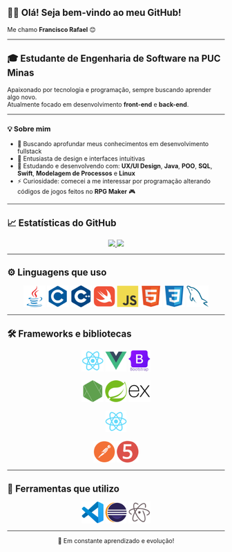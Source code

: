 ## 👋🏼 Olá! Seja bem-vindo ao meu GitHub!

Me chamo **Francisco Rafael** 😊

---

## 🎓 Estudante de Engenharia de Software na PUC Minas

Apaixonado por tecnologia e programação, sempre buscando aprender algo novo.  
Atualmente focado em desenvolvimento **front-end** e **back-end**.

---

### 💡 Sobre mim

- 🔭 Buscando aprofundar meus conhecimentos em desenvolvimento fullstack
- 🎨 Entusiasta de design e interfaces intuitivas
- 🌱 Estudando e desenvolvendo com: **UX/UI Design**, **Java**, **POO**, **SQL**, **Swift**, **Modelagem de Processos** e **Linux**
- ⚡ Curiosidade: comecei a me interessar por programação alterando códigos de jogos feitos no **RPG Maker** 🎮

---

## 📈 Estatísticas do GitHub

<div align="center">
  <a href="https://github.com/CiscoRafael">
    <img height="180em" src="https://github-readme-stats.vercel.app/api?username=CiscoRafael&show_icons=true&theme=synthwave&include_all_commits=true"/>
    <img height="180em" src="https://github-readme-stats.vercel.app/api/top-langs/?username=CiscoRafael&layout=compact&langs_count=8&theme=synthwave"/>
  </a>
</div>

---

## ⚙️ Linguagens que uso

<div align="center">
  <img src="https://github.com/devicons/devicon/blob/master/icons/java/java-original.svg" alt="Java" title="Java" height="50"/>
  <img src="https://github.com/devicons/devicon/blob/master/icons/c/c-plain.svg" alt="C" title="C" height="50"/>
  <img src="https://github.com/devicons/devicon/blob/master/icons/cplusplus/cplusplus-plain.svg" alt="C++" title="C++" height="50"/>
  <img src="https://github.com/devicons/devicon/blob/master/icons/swift/swift-original.svg" alt="Swift" title="Swift" height="50"/>
  <img src="https://github.com/devicons/devicon/blob/master/icons/javascript/javascript-original.svg" alt="JavaScript" title="JavaScript" height="50"/>
  <img src="https://github.com/devicons/devicon/blob/master/icons/html5/html5-original.svg" alt="HTML" title="HTML" height="50"/>
  <img src="https://github.com/devicons/devicon/blob/master/icons/css3/css3-original.svg" alt="CSS" title="CSS" height="50"/>
  <img src="https://github.com/devicons/devicon/blob/master/icons/mysql/mysql-original.svg" alt="MySQL" title="MySQL" height="50"/>
</div>

---

## 🛠️ Frameworks e bibliotecas

<div align="center">

  <!-- Front-end -->
  <img src="https://github.com/devicons/devicon/blob/master/icons/react/react-original.svg" alt="React" title="React" height="50"/>
  <img src="https://github.com/devicons/devicon/blob/master/icons/vuejs/vuejs-original.svg" alt="Vue.js" title="Vue.js" height="50"/>
  <img src="https://github.com/devicons/devicon/blob/master/icons/bootstrap/bootstrap-original-wordmark.svg" alt="Bootstrap" title="Bootstrap" height="50"/>
  <br/><br/>
  <!-- Back-end -->
  <img src="https://github.com/devicons/devicon/blob/master/icons/nodejs/nodejs-plain.svg" alt="Node.js" title="Node.js" height="50"/>
  <img src="https://github.com/devicons/devicon/blob/master/icons/spring/spring-original.svg" alt="Spring Boot" title="Spring Boot" height="50"/>
  <img src="https://github.com/devicons/devicon/blob/master/icons/express/express-original.svg" alt="Express.js" title="Express.js" height="50"/>
  <br/><br/>
  <!-- Mobile -->
  <img src="https://github.com/devicons/devicon/blob/master/icons/react/react-original.svg" alt="React Native" title="React Native" height="50"/>
  <br/><br/>
  <!-- Testes & APIs -->
  <img src="https://github.com/devicons/devicon/blob/master/icons/postman/postman-original.svg" alt="Postman" title="Postman" height="50"/>
  <img src="https://github.com/devicons/devicon/blob/master/icons/junit/junit-plain.svg" alt="JUnit" title="JUnit" height="50"/>
</div>

---

## 🧰 Ferramentas que utilizo

<div align="center">
  <img src="https://github.com/devicons/devicon/blob/master/icons/vscode/vscode-original.svg" alt="VS Code" title="VS Code" height="50"/>
  <img src="https://github.com/devicons/devicon/blob/master/icons/eclipse/eclipse-original.svg" alt="Eclipse" title="Eclipse" height="50"/>
  <img src="https://github.com/devicons/devicon/blob/master/icons/atom/atom-original.svg" alt="Atom" title="Atom" height="50"/>
</div>

---

<p align="center">🚀 Em constante aprendizado e evolução!</p>

